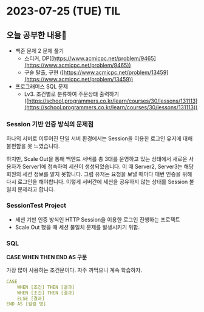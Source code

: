 # 2023-07-25 (TUE) TIL

## 오늘 공부한 내용📒

- 백준 문제 2 문제 풀기
    - 스티커, DP([https://www.acmicpc.net/problem/9465](https://www.acmicpc.net/problem/9465))
    - 구슬 탈출, 구현 ([https://www.acmicpc.net/problem/13459](https://www.acmicpc.net/problem/13459))
- 프로그래머스 SQL 문제
    - Lv3. 조건별로 분류하여 주문상태 출력하기 ([https://school.programmers.co.kr/learn/courses/30/lessons/131113](https://school.programmers.co.kr/learn/courses/30/lessons/131113))

### Session 기반 인증 방식의 문제점

하나의 서버로 이루어진 단일 서버 환경에서는 Session을 이용한 로그인 유지에 대해 불편함을 못 느꼈습니다.

하지만, Scale Out을 통해 백엔드 서버를 총 3대를 운영하고 있는 상태에서 새로운 사용자가 Server1에 접속하여 세션이 생성되었습니다. 이 때 Server2, Server3는 해당 회원의 세션 정보를 알지 못합니다. 그럼 유저는 요청을 보낼 때마다 매번 인증을 위해 다시 로그인을 해야합니다. 이렇게 서버간에 세션을 공유하지 않는 상태를 Session 불일치 문제라고 합니다.

### SessionTest Project

- 세션 기반 인증 방식인 HTTP Session을 이용한 로그인 진행하는 프로젝트
- Scale Out 했을 때 세션 불일치 문제를 발생시키기 위함.

### SQL

**CASE WHEN THEN END AS 구문**

가장 많이 사용하는 조건문이다. 자주 까먹으니 계속 학습하자.

```yaml
CASE
	WHEN [조건] THEN [결과]
	WHEN [조건] THEN [결과]
	ELSE [결과]
END AS [컬럼 명]
```